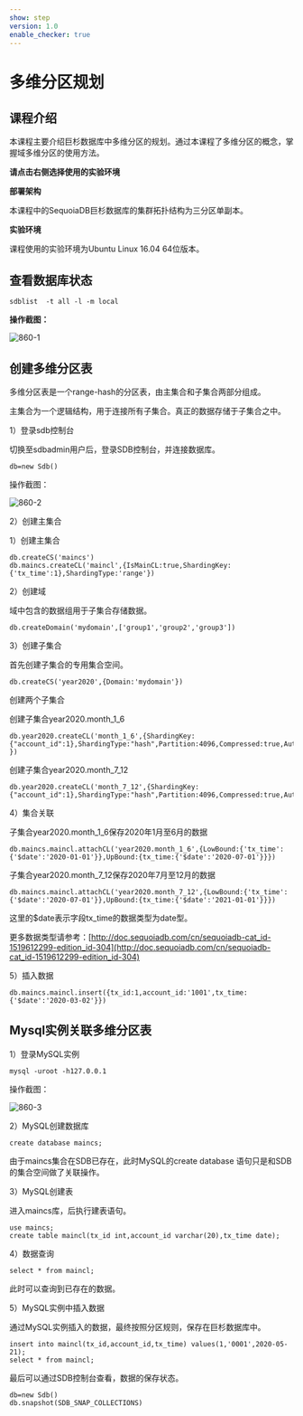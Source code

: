 ```yaml
---
show: step
version: 1.0
enable_checker: true
---
```

# 多维分区规划

## 课程介绍

本课程主要介绍巨杉数据库中多维分区的规划。通过本课程了多维分区的概念，掌握域多维分区的使用方法。

**请点击右侧选择使用的实验环境**

**部署架构**

本课程中的SequoiaDB巨杉数据库的集群拓扑结构为三分区单副本。

**实验环境**

课程使用的实验环境为Ubuntu Linux 16.04 64位版本。

## 查看数据库状态

`sdblist  -t all -l -m local`

**操作截图：**

![860-1](https://doc.shiyanlou.com/courses/1544/1207281/365946f544b3dbd39a2d6c1d6fc13fcd)

## 创建多维分区表

多维分区表是一个range-hash的分区表，由主集合和子集合两部分组成。

主集合为一个逻辑结构，用于连接所有子集合。真正的数据存储于子集合之中。

1）登录sdb控制台

切换至sdbadmin用户后，登录SDB控制台，并连接数据库。

```
db=new Sdb()
```

操作截图：

 ![860-2](https://doc.shiyanlou.com/courses/1544/1207281/ac8f0b846ea689b2bd7b0699de13c99f)

2）创建主集合

1）创建主集合

```
db.createCS('maincs')
db.maincs.createCL('maincl',{IsMainCL:true,ShardingKey:{'tx_time':1},ShardingType:'range'})
```

2）创建域

域中包含的数据组用于子集合存储数据。

```
db.createDomain('mydomain',['group1','group2','group3'])
```

3）创建子集合

首先创建子集合的专用集合空间。

```
db.createCS('year2020',{Domain:'mydomain'})
```

创建两个子集合

创建子集合year2020.month\_1_6

```
db.year2020.createCL('month_1_6',{ShardingKey:{"account_id":1},ShardingType:"hash",Partition:4096,Compressed:true,AutoSplit:true })
```

创建子集合year2020.month\_7_12

```
db.year2020.createCL('month_7_12',{ShardingKey:{"account_id":1},ShardingType:"hash",Partition:4096,Compressed:true,AutoSplit:true})
```

4）集合关联

子集合year2020.month\_1_6保存2020年1月至6月的数据

```
db.maincs.maincl.attachCL('year2020.month_1_6',{LowBound:{'tx_time':{'$date':'2020-01-01'}},UpBound:{tx_time:{'$date':'2020-07-01'}}})
```

子集合year2020.month\_7_12保存2020年7月至12月的数据

```
db.maincs.maincl.attachCL('year2020.month_7_12',{LowBound:{'tx_time':{'$date':'2020-07-01'}},UpBound:{tx_time:{'$date':'2021-01-01'}}})
```

这里的$date表示字段tx_time的数据类型为date型。

更多数据类型请参考：[http://doc.sequoiadb.com/cn/sequoiadb-cat_id-1519612299-edition_id-304](http://doc.sequoiadb.com/cn/sequoiadb-cat_id-1519612299-edition_id-304)

5）插入数据

```
db.maincs.maincl.insert({tx_id:1,account_id:'1001',tx_time:{'$date':'2020-03-02'}})
```



## Mysql实例关联多维分区表

1）登录MySQL实例

```
mysql -uroot -h127.0.0.1
```

操作截图：

 ![860-3](https://doc.shiyanlou.com/courses/1544/1207281/e5760425c15f1e51a639052b1b53d9ee)

2）MySQL创建数据库

```
create database maincs;
```

由于maincs集合在SDB已存在，此时MySQL的create database 语句只是和SDB的集合空间做了关联操作。

3）MySQL创建表

进入maincs库，后执行建表语句。

```
use maincs;
create table maincl(tx_id int,account_id varchar(20),tx_time date);
```

4）数据查询

```
select * from maincl;
```

此时可以查询到已存在的数据。

5）MySQL实例中插入数据

通过MySQL实例插入的数据，最终按照分区规则，保存在巨杉数据库中。

```
insert into maincl(tx_id,account_id,tx_time) values(1,'0001',2020-05-21);
select * from maincl;
```

最后可以通过SDB控制台查看，数据的保存状态。

```
db=new Sdb()
db.snapshot(SDB_SNAP_COLLECTIONS)
```
